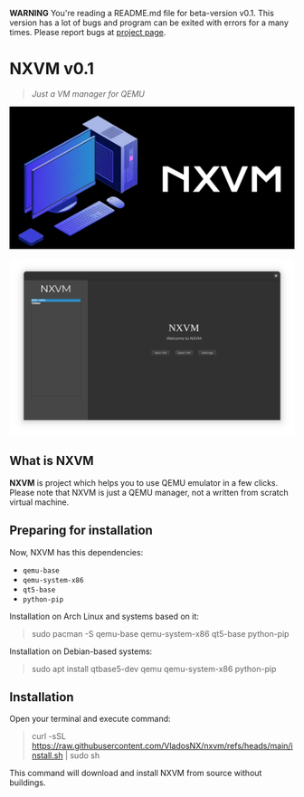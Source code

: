 **WARNING** You're reading a README.md file for beta-version v0.1.
This version has a lot of bugs and program can be exited with errors for a many times.
Please report bugs at [project page](https://github.com/vladosnx/nxvm).

# NXVM v0.1

> *Just a VM manager for QEMU*

![NXVM Logo](NXVMLogo.png)

![NXVM Home page](screenshot.png)

## What is NXVM

**NXVM** is project which helps you to use QEMU emulator in a few clicks. Please note that NXVM is just a QEMU manager,
not a written from scratch virtual machine.

## Preparing for installation

Now, NXVM has this dependencies:

- `qemu-base`
- `qemu-system-x86`
- `qt5-base`
- `python-pip`

Installation on Arch Linux and systems based on it:

> sudo pacman -S qemu-base qemu-system-x86 qt5-base python-pip

Installation on Debian-based systems:

> sudo apt install qtbase5-dev qemu qemu-system-x86 python-pip

## Installation

Open your terminal and execute command:

> curl -sSL https://raw.githubusercontent.com/VladosNX/nxvm/refs/heads/main/install.sh | sudo sh

This command will download and install NXVM from source without buildings.
